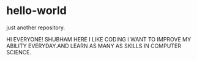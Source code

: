 # hello-world
just another repository.

HI EVERYONE!
  SHUBHAM HERE I LIKE CODING I WANT TO IMPROVE MY ABILITY EVERYDAY.AND LEARN AS MANY AS SKILLS IN COMPUTER SCIENCE.

